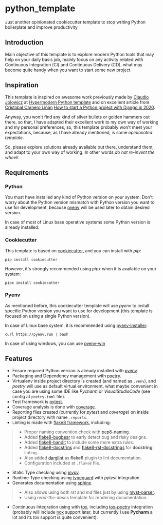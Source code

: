 # python_template
Just another opinionated cookiecutter template to stop writing Python boilerplate and improve productivity

## Introduction
Main objective of this template is to explore modern Python tools that may help on your daily basis job, mainly focus on
any activity related with Continuous Integration (CI) and Continuous Delivery (CD), what may become quite handy when you
want to start some new project

## Inspiration
This template is inspired on awesome work previously made by [Claudio Jolowicz](https://github.com/cjolowicz/) at
[Hypermodern Python template](https://github.com/cjolowicz/cookiecutter-hypermodern-python) and on excellent article
from [Cristobal Carnero Liñán](https://github.com/cristobalcl) 
[How to start a Python project with Django in 2020](https://medium.com/@cristobalcl/how-to-start-a-python-project-with-django-in-2020-803122721b23).

Anyway, you won't find any kind of silver bullets or golden hammers out there, so that, I have adapted their excellent
work to my own way of working and my personal preferences, so, this template probably won't meet your expectations,
because, as I have already mentioned, is some *opinionated template*.

So, please explore solutions already available out there, understand them, and adapt to your own way of working. In
other words,*do not re-invent the wheel!*.

## Requirements
### Python
You must have installed any kind of Python version on your system. Don't worry about the Python version mismatch with
Python version you want to use for development, because [pyenv](https://github.com/pyenv/pyenv) will be used later to
obtain desired version.

In case of most of Linux base operative systems some Python version is already installed.

### Cookiecutter
This template is based on [cookiecutter](https://github.com/cookiecutter/cookiecutter), and you can install with *pip*:

    pip install cookiecutter

However, it's strongly recommended using *pipx* when it is available on your system:

    pipx install cookiecutter

### Pyenv
As mentioned before, this cookiecutter template will use *pyenv* to install specific Python version you want to use for
development (this template is focused on using a single Python version).

In case of Linux base system, it is recommended using [pyenv-installer](https://github.com/pyenv/pyenv-installer):

    curl https://pyenv.run | bash

In case of using windows, you can use [pyenv-win](https://github.com/pyenv-win/pyenv-win)

## Features
* Ensure required Python version is already installed with [pyenv](https://github.com/pyenv/pyenv). 
* Packaging and Dependency management with [poetry](https://python-poetry.org/).
* Virtualenv inside project directory is created (and named as ```.venv```), and *poetry* will use as default virtual
environment, what maybe convenient in case you are using some IDE like *Pycharm* or *VisualStudioCode* (see config at
```poetry.toml``` file).
* Test framework is [pytest](https://docs.pytest.org/en/reorganize-docs/contents.html).
* Coverage analysis is done with [coverage](https://coverage.readthedocs.io/en/stable/index.html).
* Reporting files created (currently for *pytest* and *coverage*) on inside project directory with name ```.reports```.
* Linting is made with [flake8 framework](https://flake8.pycqa.org/en/latest/), including:
>* Proper naming convention check with [pep8-naming](https://github.com/PyCQA/pep8-naming).
>* Added [flake8-bugbear](https://github.com/PyCQA/flake8-bugbear) to early detect bug and risky designs.
>* Added [flake8-bandit](https://github.com/tylerwince/flake8-bandit) to include some more extra rules.
>* Added [flake8-docstrins](https://gitlab.com/pycqa/flake8-docstrings) and
[flake8-rst-docstrings](https://github.com/peterjc/flake8-rst-docstrings) for **docstring** linting.
>* Also added [darglint](https://github.com/terrencepreilly/darglint) as **flake8** plugin to lint documentation.
>* Configuration included at ```.flake8``` file.
* Static Type checking using [mypy](https://mypy.readthedocs.io/en/latest/index.html).
* Runtime Type checking using [typeguard](https://typeguard.readthedocs.io/en/latest/index.html) with *pytest* integration.
* Generates documentation using [sphinx](https://docs.readthedocs.io/en/stable/intro/getting-started-with-sphinx.html).
>* Also allows using both *rst* and *md* files just by using [myst-parser](https://myst-parser.readthedocs.io/en/latest/).
>* Using *read-the-doscs* template for rendering documentation.
* Continuous Integration using with [tox](https://tox.readthedocs.io/en/latest/), including
[tox-poetry](https://github.com/tkukushkin/tox-poetry) integration (probably will include
[nox](https://nox.thea.codes/en/stable/) support later, but currently I use **Pycharm** a lot and its *tox* support is
quite convenient).
